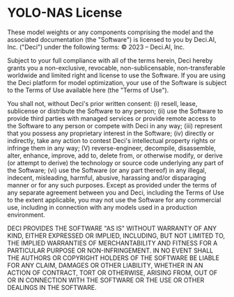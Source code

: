# YOLO-NAS License

These model weights or any components comprising the model and the associated documentation (the "Software") is licensed to you by Deci.AI, Inc. ("Deci") under the following terms:
© 2023 – Deci.AI, Inc. 

Subject to your full compliance with all of the terms herein, Deci hereby grants you a non-exclusive, revocable, non-sublicensable, non-transferable worldwide and limited right and license to use the Software. If you are using the Deci platform for model optimization, your use of the Software is subject to the Terms of Use available here (the "Terms of Use"). 

You shall not, without Deci's prior written consent: 
(i) resell, lease, sublicense or distribute the Software to any person; 
(ii) use the Software to provide third parties with managed services or provide remote access to the Software to any person or compete with Deci in any way; 
(iii) represent that you possess any proprietary interest in the Software; 
(iv) directly or indirectly, take any action to contest Deci's intellectual property rights or infringe them in any way; 
(V) reverse-engineer, decompile, disassemble, alter, enhance, improve, add to, delete from, or otherwise modify, or derive (or attempt to derive) the technology or source code underlying any part of the Software; 
(vi) use the Software (or any part thereof) in any illegal, indecent, misleading, harmful, abusive, harassing and/or disparaging manner or for any such purposes. Except as provided under the terms of any separate agreement between you and Deci, including the Terms of Use to the extent applicable, you may not use the Software for any commercial use, including in connection with any models used in a production environment. 

DECI PROVIDES THE SOFTWARE "AS IS" WITHOUT WARRANTY OF ANY KIND, EITHER EXPRESSED OR IMPLIED, INCLUDING, BUT NOT LIMITED TO, THE IMPLIED WARRANTIES OF MERCHANTABILITY AND FITNESS FOR A PARTICULAR PURPOSE OR NON-INFRINGEMENT. IN NO EVENT SHALL THE AUTHORS OR COPYRIGHT HOLDERS OF THE SOFTWARE BE LIABLE FOR ANY CLAIM, DAMAGES OR OTHER LIABILITY, WHETHER IN AN ACTION OF CONTRACT, TORT OR OTHERWISE, ARISING FROM, OUT OF OR IN CONNECTION WITH THE SOFTWARE OR THE USE OR OTHER DEALINGS IN THE SOFTWARE. 
